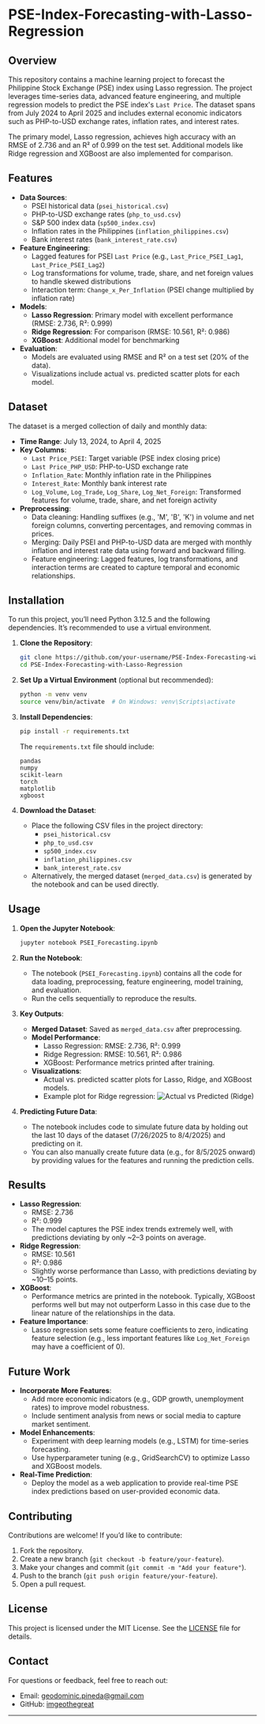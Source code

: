# PSE-Index-Forecasting-with-Lasso-Regression

## Overview
This repository contains a machine learning project to forecast the Philippine Stock Exchange (PSE) index using Lasso regression. The project leverages time-series data, advanced feature engineering, and multiple regression models to predict the PSE index's `Last Price`. The dataset spans from July 2024 to April 2025 and includes external economic indicators such as PHP-to-USD exchange rates, inflation rates, and interest rates.

The primary model, Lasso regression, achieves high accuracy with an RMSE of 2.736 and an R² of 0.999 on the test set. Additional models like Ridge regression and XGBoost are also implemented for comparison.

## Features
- **Data Sources**:
  - PSEI historical data (`psei_historical.csv`)
  - PHP-to-USD exchange rates (`php_to_usd.csv`)
  - S&P 500 index data (`sp500_index.csv`)
  - Inflation rates in the Philippines (`inflation_philippines.csv`)
  - Bank interest rates (`bank_interest_rate.csv`)
- **Feature Engineering**:
  - Lagged features for PSEI `Last Price` (e.g., `Last_Price_PSEI_Lag1`, `Last_Price_PSEI_Lag2`)
  - Log transformations for volume, trade, share, and net foreign values to handle skewed distributions
  - Interaction term: `Change_x_Per_Inflation` (PSEI change multiplied by inflation rate)
- **Models**:
  - **Lasso Regression**: Primary model with excellent performance (RMSE: 2.736, R²: 0.999)
  - **Ridge Regression**: For comparison (RMSE: 10.561, R²: 0.986)
  - **XGBoost**: Additional model for benchmarking
- **Evaluation**:
  - Models are evaluated using RMSE and R² on a test set (20% of the data).
  - Visualizations include actual vs. predicted scatter plots for each model.

## Dataset
The dataset is a merged collection of daily and monthly data:
- **Time Range**: July 13, 2024, to April 4, 2025
- **Key Columns**:
  - `Last Price_PSEI`: Target variable (PSE index closing price)
  - `Last Price_PHP_USD`: PHP-to-USD exchange rate
  - `Inflation_Rate`: Monthly inflation rate in the Philippines
  - `Interest_Rate`: Monthly bank interest rate
  - `Log_Volume`, `Log_Trade`, `Log_Share`, `Log_Net_Foreign`: Transformed features for volume, trade, share, and net foreign activity
- **Preprocessing**:
  - Data cleaning: Handling suffixes (e.g., 'M', 'B', 'K') in volume and net foreign columns, converting percentages, and removing commas in prices.
  - Merging: Daily PSEI and PHP-to-USD data are merged with monthly inflation and interest rate data using forward and backward filling.
  - Feature engineering: Lagged features, log transformations, and interaction terms are created to capture temporal and economic relationships.

## Installation
To run this project, you’ll need Python 3.12.5 and the following dependencies. It’s recommended to use a virtual environment.

1. **Clone the Repository**:
   ```bash
   git clone https://github.com/your-username/PSE-Index-Forecasting-with-Lasso-Regression.git
   cd PSE-Index-Forecasting-with-Lasso-Regression
   ```

2. **Set Up a Virtual Environment** (optional but recommended):
   ```bash
   python -m venv venv
   source venv/bin/activate  # On Windows: venv\Scripts\activate
   ```

3. **Install Dependencies**:
   ```bash
   pip install -r requirements.txt
   ```

   The `requirements.txt` file should include:
   ```
   pandas
   numpy
   scikit-learn
   torch
   matplotlib
   xgboost
   ```

4. **Download the Dataset**:
   - Place the following CSV files in the project directory:
     - `psei_historical.csv`
     - `php_to_usd.csv`
     - `sp500_index.csv`
     - `inflation_philippines.csv`
     - `bank_interest_rate.csv`
   - Alternatively, the merged dataset (`merged_data.csv`) is generated by the notebook and can be used directly.

## Usage
1. **Open the Jupyter Notebook**:
   ```bash
   jupyter notebook PSEI_Forecasting.ipynb
   ```

2. **Run the Notebook**:
   - The notebook (`PSEI_Forecasting.ipynb`) contains all the code for data loading, preprocessing, feature engineering, model training, and evaluation.
   - Run the cells sequentially to reproduce the results.

3. **Key Outputs**:
   - **Merged Dataset**: Saved as `merged_data.csv` after preprocessing.
   - **Model Performance**:
     - Lasso Regression: RMSE: 2.736, R²: 0.999
     - Ridge Regression: RMSE: 10.561, R²: 0.986
     - XGBoost: Performance metrics printed after training.
   - **Visualizations**:
     - Actual vs. predicted scatter plots for Lasso, Ridge, and XGBoost models.
     - Example plot for Ridge regression:
       ![Actual vs Predicted (Ridge)](images/ridge_actual_vs_predicted.png)

4. **Predicting Future Data**:
   - The notebook includes code to simulate future data by holding out the last 10 days of the dataset (7/26/2025 to 8/4/2025) and predicting on it.
   - You can also manually create future data (e.g., for 8/5/2025 onward) by providing values for the features and running the prediction cells.

## Results
- **Lasso Regression**:
  - RMSE: 2.736
  - R²: 0.999
  - The model captures the PSE index trends extremely well, with predictions deviating by only ~2–3 points on average.
- **Ridge Regression**:
  - RMSE: 10.561
  - R²: 0.986
  - Slightly worse performance than Lasso, with predictions deviating by ~10–15 points.
- **XGBoost**:
  - Performance metrics are printed in the notebook. Typically, XGBoost performs well but may not outperform Lasso in this case due to the linear nature of the relationships in the data.
- **Feature Importance**:
  - Lasso regression sets some feature coefficients to zero, indicating feature selection (e.g., less important features like `Log_Net_Foreign` may have a coefficient of 0).

## Future Work
- **Incorporate More Features**:
  - Add more economic indicators (e.g., GDP growth, unemployment rates) to improve model robustness.
  - Include sentiment analysis from news or social media to capture market sentiment.
- **Model Enhancements**:
  - Experiment with deep learning models (e.g., LSTM) for time-series forecasting.
  - Use hyperparameter tuning (e.g., GridSearchCV) to optimize Lasso and XGBoost models.
- **Real-Time Prediction**:
  - Deploy the model as a web application to provide real-time PSE index predictions based on user-provided economic data.

## Contributing
Contributions are welcome! If you’d like to contribute:
1. Fork the repository.
2. Create a new branch (`git checkout -b feature/your-feature`).
3. Make your changes and commit (`git commit -m "Add your feature"`).
4. Push to the branch (`git push origin feature/your-feature`).
5. Open a pull request.

## License
This project is licensed under the MIT License. See the [LICENSE](LICENSE) file for details.

## Contact
For questions or feedback, feel free to reach out:
- Email: geodominic.pineda@gmail.com
- GitHub: [imgeothegreat](https://github.com/imgeothegreat)

---


